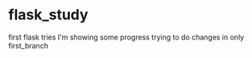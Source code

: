 # flask_study
first flask tries
I'm showing some progress
trying to do changes in only first_branch
